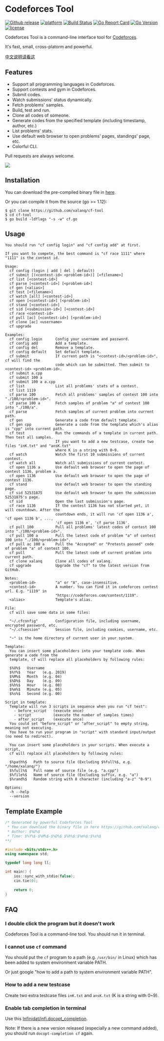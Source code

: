 # Codeforces Tool

[![Github release](https://img.shields.io/github/release/xalanq/cf-tool.svg)](https://github.com/xalanq/cf-tool/releases)
[![platform](https://img.shields.io/badge/platform-win%20%7C%20osx%20%7C%20linux-blue.svg)](https://github.com/xalanq/cf-tool/releases)
[![Build Status](https://travis-ci.org/xalanq/cf-tool.svg?branch=master)](https://travis-ci.org/xalanq/cf-tool)
[![Go Report Card](https://goreportcard.com/badge/github.com/xalanq/cf-tool)](https://goreportcard.com/report/github.com/xalanq/cf-tool)
[![Go Version](https://img.shields.io/badge/go-%3E%3D1.12-green.svg)](https://github.com/golang)
[![license](https://img.shields.io/badge/license-MIT-%23373737.svg)](https://raw.githubusercontent.com/xalanq/cf-tool/master/LICENSE)

Codeforces Tool is a command-line interface tool for [Codeforces](https://codeforces.com).

It's fast, small, cross-platorm and powerful.

[中文说明请看这](./README_zh_CN.md)

## Features

* Support all programming languages in Codeforces.
* Support contests and gym in Codeforces.
* Submit codes.
* Watch submissions' status dynamically.
* Fetch problems' samples.
* Build, test and run.
* Clone all codes of someone.
* Generate codes from the specified template (including timestamp, author, etc.)
* List problems' stats.
* Use default web browser to open problems' pages, standings' page, etc.
* Colorful CLI.

Pull requests are always welcome.

![](./assets/readme_1.gif)

## Installation

You can download the pre-compiled binary file in [here](https://github.com/xalanq/cf-tool/releases).

Or you can compile it from the source (go >= 1.12):

```plain
$ git clone https://github.com/xalanq/cf-tool
$ cd cf-tool
$ go build -ldflags "-s -w" cf.go
```

## Usage

```plain
You should run "cf config login" and "cf config add" at first.

If you want to compete, the best command is "cf race 1111" where "1111" is the contest id.

Usage:
  cf config (login | add | del | default)
  cf submit [(<contest-id> <problem-id>)] [<filename>]
  cf list [<contest-id>]
  cf parse [<contest-id>] [<problem-id>]
  cf gen [<alias>]
  cf test [<filename>]
  cf watch [all] [<contest-id>]
  cf open [<contest-id>] [<problem-id>]
  cf stand [<contest-id>]
  cf sid [<submission-id>] [<contest-id>]
  cf race <contest-id>
  cf pull [ac] [<contest-id>] [<problem-id>]
  cf clone [ac] <username>
  cf upgrade

Examples:
  cf config login      Config your username and password.
  cf config add        Add a template.
  cf config del        Remove a template.
  cf config default    Set default template.
  cf submit            If current path is "<contest-id>/<problem-id>", cf will find the
                       code which can be submitted. Then submit to <contest-id> <problem-id>.
  cf submit a.cpp
  cf submit 100 a
  cf submit 100 a a.cpp
  cf list              List all problems' stats of a contest.
  cf list 1119
  cf parse 100         Fetch all problems' samples of contest 100 into "./100/<problem-id>".
  cf parse 100 a       Fetch samples of problem "a" of contest 100 into "./100/a".
  cf parse             Fetch samples of current problem into current path.
  cf gen               Generate a code from default template.
  cf gen cpp           Generate a code from the template which's alias is "cpp" into current path.
  cf test              Run the commands of a template in current path. Then test all samples.
                       If you want to add a new testcase, create two files "inK.txt" and "ansK.txt"
                       where K is a string with 0~9.
  cf watch             Watch the first 10 submissions of current contest.
  cf watch all         Watch all submissions of current contest.
  cf open 1136 a       Use default web browser to open the page of contest 1136, problem a.
  cf open 1136         Use default web browser to open the page of contest 1136.
  cf stand             Use default web browser to open the standing page.
  cf sid 52531875      Use default web browser to open the submission 52531875's page.
  cf sid               Open the last submission's page.
  cf race 1136         If the contest 1136 has not started yet, it will countdown. After the
                       countdown ends, it will run 'cf open 1136 a', 'cf open 1136 b', ...,
                       'cf open 1136 e', 'cf parse 1136'.
  cf pull 100          Pull all problems' latest codes of contest 100 into "./100/<problem-id>".
  cf pull 100 a        Pull the latest code of problem "a" of contest 100 into "./100/<problem-id>".
  cf pull ac 100 a     Pull the "Accepted" or "Pretests passed" code of problem "a" of contest 100.
  cf pull              Pull the latest code of current problem into current path.
  cf clone xalanq      Clone all codes of xalanq.
  cf upgrade           Upgrade the "cf" to the latest version from GitHub.

Notes:
  <problem-id>         "a" or "A", case-insensitive.
  <contest-id>         A number. You can find it in codeforces contest url. E.g. "1119" in
                       "https://codeforces.com/contest/1119".
  <alias>              Template's alias.

File:
  cf will save some data in some files:

  "~/.cfconfig"        Configuration file, including username, encrypted password, etc.
  "~/.cfsession"       Session file, including cookies, username, etc.

  "~" is the home directory of current user in your system.

Template:
  You can insert some placeholders into your template code. When generate a code from the
  template, cf will replace all placeholders by following rules:

  $%U%$   Username
  $%Y%$   Year   (e.g. 2019)
  $%M%$   Month  (e.g. 04)
  $%D%$   Day    (e.g. 09)
  $%h%$   Hour   (e.g. 08)
  $%m%$   Minute (e.g. 05)
  $%s%$   Second (e.g. 00)

Script in template:
  Template will run 3 scripts in sequence when you run "cf test":
    - before_script   (execute once)
    - script          (execute the number of samples times)
    - after_script    (execute once)
  You could set "before_script" or "after_script" to empty string, meaning not executing.
  You have to run your program in "script" with standard input/output (no need to redirect).

  You can insert some placeholders in your scripts. When execute a script,
  cf will replace all placeholders by following rules:

  $%path%$   Path to source file (Excluding $%full%$, e.g. "/home/xalanq/")
  $%full%$   Full name of source file (e.g. "a.cpp")
  $%file%$   Name of source file (Excluding suffix, e.g. "a")
  $%rand%$   Random string with 8 character (including "a-z" "0-9")

Options:
  -h --help
  --version
```

## Template Example

```cpp
/* Generated by powerful Codeforces Tool
 * You can download the binary file in here https://github.com/xalanq/cf-tool (win, osx, linux)
 * Author: $%U%$
 * Time: $%Y%$-$%M%$-$%D%$ $%h%$:$%m%$:$%s%$
**/

#include <bits/stdc++.h>
using namespace std;

typedef long long ll;

int main() {
    ios::sync_with_stdio(false);
    cin.tie(0);
    
    return 0;
}
```

## FAQ

### I double click the program but it doesn't work

Codeforces Tool is a command-line tool. You should run it in terminal.

### I cannot use `cf` command

You should put the `cf` program to a path (e.g. `/usr/bin/` in Linux) which has been added to system environment variable PATH.

Or just google "how to add a path to system environment variable PATH".

### How to add a new testcase

Create two extra testcase files `inK.txt` and `ansK.txt` (K is a string with 0~9).

### Enable tab completion in terminal

Use this [Infinidat/infi.docopt_completion](https://github.com/Infinidat/infi.docopt_completion).

Note: If there is a new version released (especially a new command added), you should run `docopt-completion cf` again.
